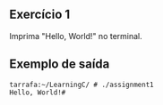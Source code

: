 ## Exercício 1
Imprima "Hello, World!" no terminal. 

## Exemplo de saída
```terminal_session
tarrafa:~/LearningC/ # ./assignment1                                        
Hello, World!#
```
